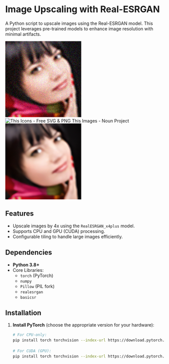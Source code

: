 # Image Upscaling with Real-ESRGAN

A Python script to upscale images using the Real-ESRGAN model. This project leverages pre-trained models to enhance image resolution with minimal artifacts.

![output.png](input.jpg) ![This Icons - Free SVG & PNG This Images - Noun Project](https://static.thenounproject.com/png/790927-200.png)  ![output.png](output.png)

## Features

- Upscale images by 4x using the `RealESRGAN_x4plus` model.
- Supports CPU and GPU (CUDA) processing.
- Configurable tiling to handle large images efficiently.

## Dependencies

- **Python 3.8+**
- Core Libraries:
  - `torch` (PyTorch)
  - `numpy`
  - `Pillow` (PIL fork)
  - `realesrgan`
  - `basicsr`

## Installation

1. **Install PyTorch** (choose the appropriate version for your hardware):
   ```bash
   # For CPU-only:
   pip install torch torchvision --index-url https://download.pytorch.org/whl/cpu

   # For CUDA (GPU):
   pip install torch torchvision --index-url https://download.pytorch.org/whl/cu118
   ```
